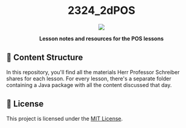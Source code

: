 <h1 align="center">2324_2dPOS</h1>
  
<div align="center">
  <img src="https://i.imgur.com/vmMHSqU.png">
 
</div>

<p align="center"><b>Lesson notes and resources for the POS lessons</b></p>

## 📂 Content Structure

In this repository, you'll find all the materials Herr Professor Schreiber shares for each lesson. For every lesson, there's a separate folder containing a Java package with all the content discussed that day.

## 📝 License

This project is licensed under the [MIT License](https://choosealicense.com/licenses/mit/).
